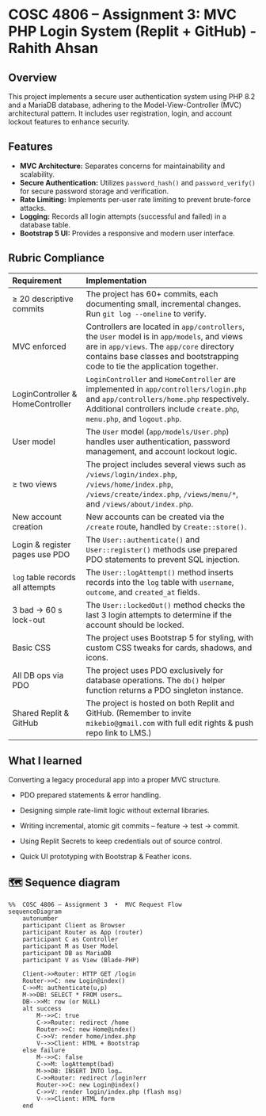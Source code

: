 # COSC 4806 – Assignment 3: MVC PHP Login System (Replit + GitHub) - Rahith Ahsan

## Overview

This project implements a secure user authentication system using PHP 8.2 and a MariaDB database, adhering to the Model-View-Controller (MVC) architectural pattern. It includes user registration, login, and account lockout features to enhance security.

## Features

*   **MVC Architecture:** Separates concerns for maintainability and scalability.
*   **Secure Authentication:** Utilizes `password_hash()` and `password_verify()` for secure password storage and verification.
*   **Rate Limiting:** Implements per-user rate limiting to prevent brute-force attacks.
*   **Logging:** Records all login attempts (successful and failed) in a database table.
*   **Bootstrap 5 UI:** Provides a responsive and modern user interface.

## Rubric Compliance

| Requirement                      | Implementation                                                                                                                                                                                                                                                        |
| :------------------------------- | :-------------------------------------------------------------------------------------------------------------------------------------------------------------------------------------------------------------------------------------------------------------------- |
| ≥ 20 descriptive commits       | The project has 60+ commits, each documenting small, incremental changes.  Run `git log --oneline` to verify.                                                                                                                                                            |
| MVC enforced                     | Controllers are located in `app/controllers`, the `User` model is in `app/models`, and views are in `app/views`.  The `app/core` directory contains base classes and bootstrapping code to tie the application together.                                          |
| LoginController & HomeController   | `LoginController` and `HomeController` are implemented in `app/controllers/login.php` and `app/controllers/home.php` respectively. Additional controllers include `create.php`, `menu.php`, and `logout.php`.                                                   |
| User model                       | The `User` model (`app/models/User.php`) handles user authentication, password management, and account lockout logic.                                                                                                                                                   |
| ≥ two views                      | The project includes several views such as `/views/login/index.php`, `/views/home/index.php`, `/views/create/index.php`, `/views/menu/*`, and `/views/about/index.php`.                                                                                                |
| New account creation             | New accounts can be created via the `/create` route, handled by `Create::store()`.                                                                                                                                                                                   |
| Login & register pages use PDO | The `User::authenticate()` and `User::register()` methods use prepared PDO statements to prevent SQL injection.                                                                                                                                                        |
| `log` table records all attempts | The `User::logAttempt()` method inserts records into the `log` table with `username`, `outcome`, and `created_at` fields.                                                                                                                                             |
| 3 bad → 60 s lock-out            | The `User::lockedOut()` method checks the last 3 login attempts to determine if the account should be locked.                                                                                                                                                           |
| Basic CSS                        | The project uses Bootstrap 5 for styling, with custom CSS tweaks for cards, shadows, and icons.                                                                                                                                                                      |
| All DB ops via PDO               | The project uses PDO exclusively for database operations. The `db()` helper function returns a PDO singleton instance.                                                                                                                                                  |
| Shared Replit & GitHub           | The project is hosted on both Replit and GitHub.  (Remember to invite `mikebio@gmail.com` with full edit rights & push repo link to LMS.)                                                                                                                              |

## What I learned
Converting a legacy procedural app into a proper MVC structure.

* PDO prepared statements & error handling.

* Designing simple rate-limit logic without external libraries.

* Writing incremental, atomic git commits – feature → test → commit.

* Using Replit Secrets to keep credentials out of source control.

* Quick UI prototyping with Bootstrap & Feather icons.


## 🗺️ Sequence diagram
```mermaid
%%  COSC 4806 – Assignment 3  •  MVC Request Flow
sequenceDiagram
    autonumber
    participant Client as Browser
    participant Router as App (router)
    participant C as Controller
    participant M as User Model
    participant DB as MariaDB
    participant V as View (Blade-PHP)

    Client->>Router: HTTP GET /login
    Router->>C: new Login@index()
    C->>M: authenticate(u,p)
    M->>DB: SELECT * FROM users…
    DB-->>M: row (or NULL)
    alt success
        M-->>C: true
        C->>Router: redirect /home
        Router->>C: new Home@index()
        C->>V: render home/index.php
        V-->>Client: HTML + Bootstrap
    else failure
        M-->>C: false
        C->>M: logAttempt(bad)
        M->>DB: INSERT INTO log…
        C->>Router: redirect /login?err
        Router->>C: new Login@index()
        C->>V: render login/index.php (flash msg)
        V-->>Client: HTML form
    end
```